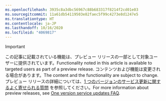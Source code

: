 ```yaml
---
ms.openlocfilehash: 3935c8a3dbc56967c88b683317f8214f2cd01e03
ms.sourcegitcommit: 11a61db54119503e82faec5f99c4273e8d1247e5
ms.translationtype: HT
ms.contentlocale: ja-JP
ms.lasthandoff: 10/16/2020
ms.locfileid: "4069817"
---
```

> [!IMPORTANT]
> <span data-ttu-id="eaf1c-101">この記事に記載されている機能は、プレビュー リリースの一部として対象ユーザーに提供されています。</span><span class="sxs-lookup"><span data-stu-id="eaf1c-101">Functionality noted in this article is available to targeted users as part of a preview release.</span></span> <span data-ttu-id="eaf1c-102">コンテンツおよび機能は変更される場合があります。</span><span class="sxs-lookup"><span data-stu-id="eaf1c-102">The content and the functionality are subject to change.</span></span> <span data-ttu-id="eaf1c-103">プレビュー リリースの詳細については、[1 つのバージョンのサービス更新に関するよく寄せられる質問](https://docs.microsoft.com/dynamics365/unified-operations/fin-and-ops/get-started/one-version) を参照してください。</span><span class="sxs-lookup"><span data-stu-id="eaf1c-103">For more information about preview releases, see [One version service updates FAQ](https://docs.microsoft.com/dynamics365/unified-operations/fin-and-ops/get-started/one-version).</span></span>

